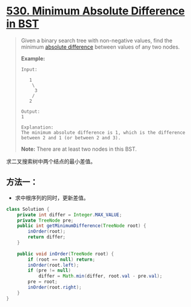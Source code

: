 # [530. Minimum Absolute Difference in BST][1]

> Given a binary search tree with non-negative values, find the minimum [absolute difference](https://en.wikipedia.org/wiki/Absolute_difference) between values of any two nodes.
>
> **Example:**
>
> ```
> Input:
> 
>    1
>     \
>      3
>     /
>    2
> 
> Output:
> 1
> 
> Explanation:
> The minimum absolute difference is 1, which is the difference between 2 and 1 (or between 2 and 3).
> ```
>
>  
>
> **Note:** There are at least two nodes in this BST.



求二叉搜索树中两个结点的最小差值。



## 方法一：

* 求中根序列的同时，更新差值。

```java
class Solution {
    private int differ = Integer.MAX_VALUE;
    private TreeNode pre;
    public int getMinimumDifference(TreeNode root) {
        inOrder(root);
        return differ;
    }
    
    public void inOrder(TreeNode root) {
        if (root == null) return;
        inOrder(root.left);
        if (pre != null)
            differ = Math.min(differ, root.val - pre.val);
        pre = root;
        inOrder(root.right);
    }
}
```

















[1]:https://leetcode.com/problems/minimum-absolute-difference-in-bst/